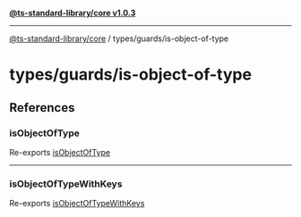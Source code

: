 [**@ts-standard-library/core v1.0.3**](../../../README.md)

***

[@ts-standard-library/core](../../../modules.md) / types/guards/is-object-of-type

# types/guards/is-object-of-type

## References

### isObjectOfType

Re-exports [isObjectOfType](functions/isObjectOfType.md)

***

### isObjectOfTypeWithKeys

Re-exports [isObjectOfTypeWithKeys](functions/isObjectOfTypeWithKeys.md)
